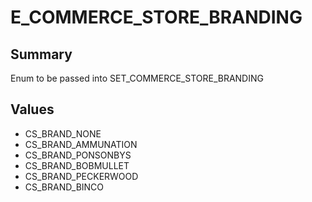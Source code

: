 # E_COMMERCE_STORE_BRANDING

## Summary
Enum to be passed into SET_COMMERCE_STORE_BRANDING

## Values
* CS_BRAND_NONE
* CS_BRAND_AMMUNATION
* CS_BRAND_PONSONBYS
* CS_BRAND_BOBMULLET
* CS_BRAND_PECKERWOOD
* CS_BRAND_BINCO